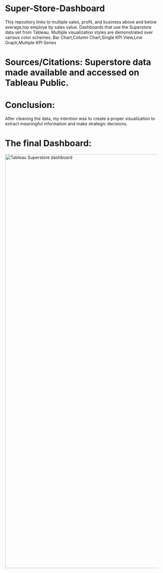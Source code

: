 # Super-Store-Dashboard
This repository links to multiple sales, profit, and business above and below average,top employe by sales value. Dashboards that use the Superstore data set from Tableau. Multiple visualization styles are demonstrated over various color schemes: Bar Chart,Column Chart,Single KPI View,Line Graph,Multiple KPI Series

# Sources/Citations: Superstore data made available and accessed on Tableau Public.

# Conclusion: 
After cleaning the data, my intention was to create a proper visualization to extract meaningful information and make strategic decisions.

# The final Dashboard:
<img width="1363" alt="Tableau Superstore dashboard" src="https://github.com/baabhishek/Super-Store-Dashboard/assets/165395155/22b97f9c-29b9-41b9-948e-2b8b7e664723">

